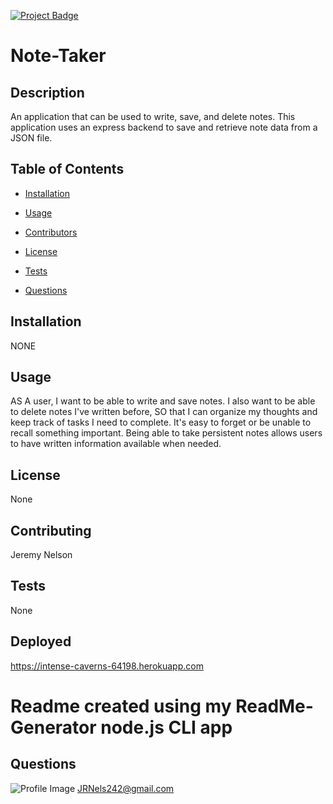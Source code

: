 

[![Project Badge](https://img.shields.io/badge/Application-Awesome-green)](https://github.com/Swif242/ReadMe-Generator)
# Note-Taker

## Description 
An application that can be used to write, save, and delete notes. This application  uses an express backend to save and retrieve note data from a JSON file.

## Table of Contents 
- [Installation](#installation)

- [Usage](#usage)

- [Contributors](#contributors)

- [License](#license)

- [Tests](#tests)

- [Questions](#questions)

## Installation 
NONE

## Usage 
AS A user, I want to be able to write and save notes. 
I also want to be able to delete notes I've written before, SO that I can organize my thoughts and keep track of tasks I need to complete.
It's easy to forget or be unable to recall something important. Being able to take persistent notes allows users to have written information available when needed.

## License 
None

## Contributing 
Jeremy Nelson

## Tests 
None

## Deployed
https://intense-caverns-64198.herokuapp.com

# Readme created using my ReadMe-Generator node.js CLI app

## Questions 

![Profile Image](https://avatars3.githubusercontent.com/u/58095369?v=4)
JRNels242@gmail.com
